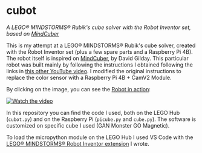 # cubot

_A LEGO® MINDSTORMS® Rubik's cube solver with the Robot Inventor set, based on
[MindCuber](http://mindcuber.com)_

This is my attempt at a LEGO® MINDSTORMS® Rubik's cube solver, created with the
Robot Inventor set (plus a few spare parts and a Raspberry Pi 4B). The robot
itself is inspired on [MindCuber](http://mindcuber.com), by David Gilday. This
particular robot was built mainly by following the instructions I obtained
following the links in [this other YouTube video](https://youtu.be/s2HexyswxKY).
I modified the original instructions to replace the color sensor with a
Raspberry Pi 4B + CamV2 Module.

By clicking on the image, you can see the [Robot in action](https://youtu.be/T-D1KVIuvjA):

[![Watch the video](https://img.youtube.com/vi/K98Nth4gAg8/maxresdefault.jpg)](https://youtu.be/T-D1KVIuvjA)

In this repository you can find the code I used, both on the LEGO Hub
(`cubot.py`) and on the Raspberry Pi (`picube.py` and `cube.py`). The software
is customized on specific cube I used (GAN Monster GO Magnetic).

To load the micropython module on the LEGO Hub I used VS Code with the
[LEGO® MINDSTORMS® Robot Inventor extension](https://github.com/robmosca/robotinventor-vscode) I wrote.
